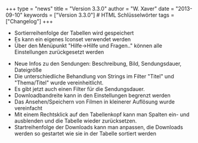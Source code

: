 +++
type = "news"
title = "Version 3.3.0"
author = "W. Xaver"
date = "2013-09-10"
keywords = ["Version 3.3.0"] # HTML Schlüsselwörter
tags = ["Changelog"]
+++

- Sortierreihenfolge der Tabellen wird gespeichert
- Es kann ein eigenes Iconset verwendet werden
- Über den Menüpunkt "Hilfe->Hilfe und Fragen.." können alle Einstellungen zurückgesetzt werden
<!--more-->
- Neue Infos zu den Sendungen: Beschreibung, Bild, Sendungsdauer, Dateigröße
- Die unterschiedliche Behandlung von Strings im Filter "Titel" und "Thema/Titel" wurde vereinheitlicht.
- Es gibt jetzt auch einen Filter für die Sendungsdauer.
- Downloadbandreite kann in den Einstellungen begrenzt werden
- Das Ansehen/Speichern von Filmen in kleinerer Auflösung wurde vereinfacht
- Mit einem Rechtsklick auf den Tabellenkopf kann man Spalten ein- und ausblenden und die Tabelle wieder zurücksetzen.
- Startreihenfolge der Downloads kann man anpassen, die Downloads werden so gestartet wie sie in der Tabelle sortiert werden
